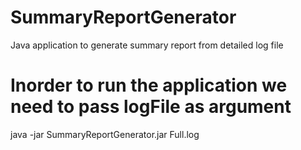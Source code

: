 # SummaryReportGenerator
Java application to generate summary report from detailed log file

# Inorder to run the application we need to pass logFile as argument
java -jar SummaryReportGenerator.jar  Full.log
